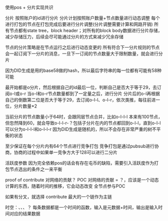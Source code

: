 使用pos + 分片实现共识

分片
按照账户的id进行分片
分片计划按照账户数量+节点数量进行动态调整
每个进行打包的节点在打包完成后要进行分片调整(分片调整需要计算和网路开销)
所有节点都有state tree，block header；对所有的block body数据进行分片存储，减少存储压力，后续会尽可能通过分片的方式来减少冗余存储


节点的分片策略是在节点运行之后进行动态变更的
所有符合下一分片规则的节点会一起订阅下一分片的消息，一旦下一订阅的节点数量大于限制数量，就会进行分片

因为DID生成是用的base58做的hash，所以最后字符串的每一位都有可能有58种可能

<!-- 扩张过程 -->
最开始都是o分片，然后根据自己的id最后一位，判断自己是否大于等于29，去订阅o-l或o-r
当o-l和o-r节点数量都到了一定量之后，进行分片
分片后的o-l再根据自己的倒数第二位是否大于等于29，去订阅o-l-l、o-l-r，依次类推，每往前进一位，分片数量*2

<!-- 缩量过程 -->
当前分片的节点数量小于64时，会跟同层节点合并，比如o-l-l-l 本来有100节点，但忽然降到60，就会导致o-l-l-r-？包括子分片在内的节点都回到o-l-l，直到o-l-l可以分为o-l-l-l和o-l-l-r
因为DID生成是随机的，所以不会存在非常严重的树不平衡的状态

至少保证在每个分片内有64个节点进行竞争打包
竞争打包是通过pubsub进行协商，协商的过程中如果单一竞争方大于128可以进行二分片



活跃度参数
因为完全依赖pos的话会有存在屯币的缺陷，需要引入活跃度作为打包节点选出的条件之一来平衡

 proof of contribute 对网络的贡献？ POC
 对网络的贡献 = ？，应该是一个动态计算的东西，随着时间的推移，它会动态改变
 全节点参与POC

 如果有分叉，就选择 contribute 最大的一个链作为主链

时空：、、、？
每条数据都是一个时间的函数，输入是元数据+时间，输出是输入时间对应的结果数据
